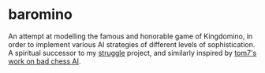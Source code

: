 # baromino

An attempt at modelling the famous and honorable game of Kingdomino, in order to implement various AI strategies of different levels of sophistication. A spiritual successor to my [struggle](https://github.com/paavohuhtala/struggle) project, and similarly inspired by [tom7's work on bad chess AI](http://tom7.org/chess/weak.pdf).
